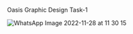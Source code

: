 Oasis Graphic Design 
Task-1

![WhatsApp Image 2022-11-28 at 11 30 15](https://user-images.githubusercontent.com/116432842/204207511-3e4c4a09-90fd-4e94-adcd-3af30d864899.jpeg)


